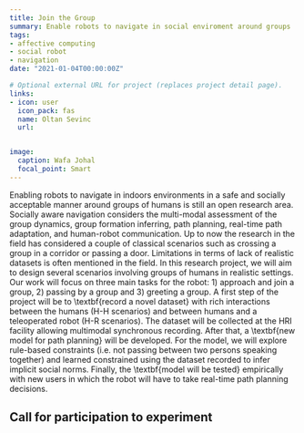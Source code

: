 ```yaml
---
title: Join the Group
summary: Enable robots to navigate in social enviroment around groups
tags:
- affective computing
- social robot
- navigation
date: "2021-01-04T00:00:00Z"

# Optional external URL for project (replaces project detail page).
links:
- icon: user
  icon_pack: fas
  name: Oltan Sevinc
  url: 


image:
  caption: Wafa Johal
  focal_point: Smart
---
```


Enabling robots to navigate in indoors environments in a safe and socially acceptable manner around groups of humans is still an open research area. Socially aware navigation considers the multi-modal assessment of the group dynamics, group formation inferring, path planning, real-time path adaptation, and human-robot communication.
Up to now the research in the field has considered a couple of classical scenarios such as crossing a group in a corridor or passing a door. Limitations in terms of lack of realistic datasets is often mentioned in the field. In this research project, we will aim to design several scenarios involving groups of humans in realistic settings. Our work will focus on three main tasks for the robot: 1) approach and join a group, 2) passing by a group and 3) greeting a group. A first step of the project will be to \textbf{record a novel dataset} with rich interactions between the humans (H-H scenarios) and between humans and a teleoperated robot (H-R scenarios). The dataset will be collected at the HRI facility allowing multimodal synchronous recording. After that, a \textbf{new model for path planning} will be developed. For the model, we will explore rule-based constraints (i.e. not passing between two persons speaking together) and learned constrained using the dataset recorded to infer implicit social norms. Finally, the \textbf{model will be tested} empirically with new users in which the robot will have to take real-time path planning decisions.

## Call for participation to experiment

